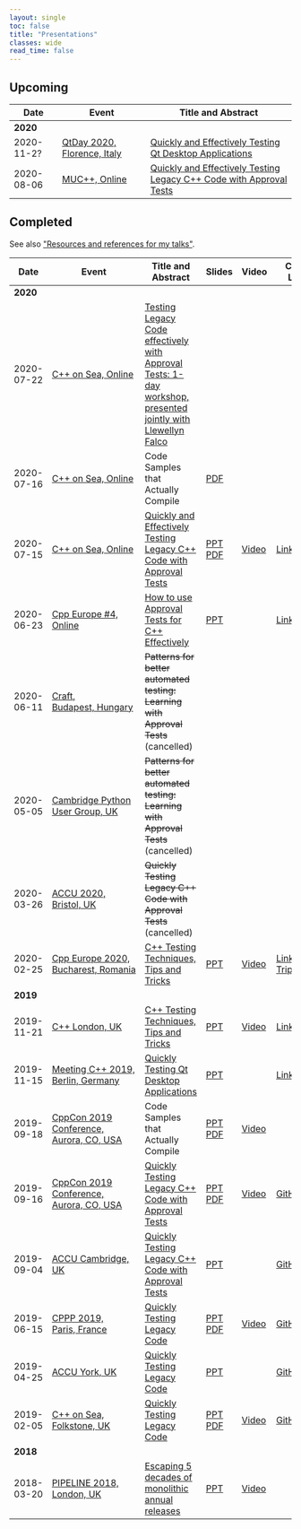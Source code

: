 ```yaml
---
layout: single
toc: false
title: "Presentations"
classes: wide
read_time: false
---
```


## Upcoming

| Date  | Event | Title and Abstract |
| ----- | ----- | ------------------ |
| **2020** | &nbsp; | &nbsp; |
| <span class="text-tabular-dates">2020-11-2?</span> | [QtDay 2020, Florence,&nbsp;Italy](https://www.qtday.it/) | [Quickly and Effectively Testing Qt Desktop Applications](https://www.qtday.it/agenda/speakers/573234) |
| <span class="text-tabular-dates">2020-08-06</span> | [MUC++, Online](https://www.meetup.com/MUCplusplus/) | [Quickly and Effectively Testing Legacy C++ Code with Approval Tests](https://www.meetup.com/MUCplusplus/events/272038301/) |

## Completed

See also ["Resources and references for my talks"](https://github.com/claremacrae/talks).

| Date  | Event | Title and Abstract | Slides  | Video | Code / Links |
| ----- | ----- | ------------------ | ------- | ----- | ------------ |
| **2020** | &nbsp; | &nbsp; | &nbsp; | &nbsp; | &nbsp; |
| <span class="text-tabular-dates">2020-07-22</span> | [C++ on Sea, Online](https://cpponsea.uk/) | [Testing Legacy Code effectively with Approval Tests: 1-day workshop, presented jointly with Llewellyn Falco](https://cpponsea.uk/2020/sessions/workshop_testing-legacy-code-effectively-with-approval-tests.html) | &nbsp; | &nbsp; | &nbsp; |
| <span class="text-tabular-dates">2020-07-16</span> | [C++ on Sea, Online](https://cpponsea.uk/) | Code Samples that Actually Compile  | [PDF](https://github.com/philsquared/cpponsea-slides/blob/master/2020/LightningTalks/Clare%20Macrae%20-%20Code%20Samples%20that%20Actually%20Compile.pdf) | &nbsp; | &nbsp; |
| <span class="text-tabular-dates">2020-07-15</span> | [C++ on Sea, Online](https://cpponsea.uk/) | [Quickly and Effectively Testing Legacy C++ Code with Approval Tests](https://cpponsea.uk/2020/sessions/quickly-and-effectively-testing-legacy-cpp-code-with-approval-tests.html) | [PPT](https://www.slideshare.net/ClareMacrae/quickly-and-effectively-testing-legacy-c-code-with-approval-tests) [PDF](https://github.com/philsquared/cpponsea-slides/blob/master/2020/Clare%20Macrae%20-%20Quickly%20and%20Effectively%20Testing%20Legacy%20C%2B%2B%20Code%20with%20Approval%20Tests/QuicklyAndEffectivelyTestingLegacyC%2B%2B.pdf) | [Video](https://www.youtube.com/watch?v=tXEuf_3VzRE) | [Links](https://github.com/claremacrae/talks/blob/main/Quickly_and_Effectively_Testing_Legacy_C++_Code_with_Approval_Tests.md#top) |
| <span class="text-tabular-dates">2020-06-23</span> | [Cpp Europe #4, Online](https://cppeurope.com) | [How to use Approval Tests for C++ Effectively](https://cppeurope.com/sessions/session-with-clare-macrae/) | [PPT](https://www.slideshare.net/ClareMacrae/how-to-use-approval-tests-for-c-effectively) |  &nbsp; | [Links](https://github.com/claremacrae/talks/blob/main/How_to_use_Approval_Tests_for_C++_Effectively.md#top)
| <span class="text-tabular-dates">2020-06-11</span> | [Craft, Budapest,&nbsp;Hungary](https://craft-conf.com) | ~~Patterns for better automated testing: Learning with Approval Tests~~ (cancelled) |
| <span class="text-tabular-dates">2020-05-05</span> | [Cambridge Python User Group, UK](https://www.meetup.com/CamPUG/) | ~~Patterns for better automated testing: Learning with Approval Tests~~ (cancelled) |
| <span class="text-tabular-dates">2020-03-26</span> | [ACCU 2020, Bristol,&nbsp;UK](https://conference.accu.org/) | ~~Quickly Testing Legacy C++ Code with Approval Tests~~ (cancelled) |
| <span class="text-tabular-dates">2020-02-25</span> | [Cpp Europe 2020, Bucharest,&nbsp;Romania](https://cppeurope.com) | [C++ Testing Techniques, Tips and Tricks](https://cppeurope.com/sessions/cpp-testing-techniques-tips-and-tricks/) | [PPT](https://www.slideshare.net/ClareMacrae/cpp-testing-techniques-tips-and-tricks-cpp-europe) | [Video](https://www.youtube.com/watch?v=-5N-u34L7wo&list=PLKkbEnCSP7sek-bn-Ae-b16aa7y_mc2EH&index=10&t=0s) | [Links](https://github.com/claremacrae/talks/blob/main/Cpp_Testing_Techniques_Tips_and_Tricks.md#top) <br> [Trip&nbsp;Report](/blog/2020/03/cppeurope-2020) |
| **2019** | &nbsp; | &nbsp; | &nbsp; | &nbsp; | &nbsp; |
| <span class="text-tabular-dates">2019-11-21</span> | [C++ London, UK](https://www.meetup.com/CppLondon/) | [C++ Testing Techniques, Tips and Tricks](https://www.meetup.com/CppLondon/events/265146936/) | [PPT](https://www.slideshare.net/ClareMacrae/c-testing-techniques-tips-and-tricks-c-london) | [Video](https://www.youtube.com/watch?v=j3prZoR8c_c) | [Links](https://github.com/claremacrae/talks/blob/main/Cpp_Testing_Techniques_Tips_and_Tricks.md#top) |
| <span class="text-tabular-dates">2019-11-15</span> | [Meeting C++ 2019, Berlin,&nbsp;Germany](https://meetingcpp.com/2019/) | [Quickly Testing Qt Desktop Applications](https://meetingcpp.com/2019/Talks/items/Quickly_Testing_Qt_Desktop_Applications.html) | [PPT](https://www.slideshare.net/ClareMacrae/quickly-testing-qt-desktop-applications) | &nbsp; | [Links](https://github.com/claremacrae/talks/blob/main/Quickly_Testing_Qt_Desktop_Applications.md#top) |
| <span class="text-tabular-dates">2019-09-18</span> | [CppCon 2019 Conference, Aurora,&nbsp;CO,&nbsp;USA](https://cppcon.org/) | Code Samples that Actually Compile |  [PPT](https://www.slideshare.net/ClareMacrae/code-samples-that-actually-compile-clare-macrae-179736904) [PDF](https://github.com/CppCon/CppCon2019/raw/master/Lightning%20Talks%20and%20Lunch%20Sessions/code_samples_that_actually_compile/code_samples_that_actually_compile__clare_macrae__cppcon_2019.pdf) | [Video](https://www.youtube.com/watch?v=8mkHhwGkbXg) | &nbsp; |
| <span class="text-tabular-dates">2019-09-16</span> | [CppCon 2019 Conference, Aurora,&nbsp;CO,&nbsp;USA](https://cppcon.org/) | [Quickly Testing Legacy C++ Code with Approval Tests](https://cppcon2019.sched.com/event/Sfdj/quickly-testing-legacy-c-code-with-approval-tests) | [PPT](https://www.slideshare.net/ClareMacrae/quickly-testing-legacy-c-code-with-approval-tests) [PDF](https://github.com/CppCon/CppCon2019/tree/master/Presentations/quickly_testing_legacy_cpp_code_with_approval_tests) | [Video](https://www.youtube.com/watch?v=3GZHvcdq32s) | [GitHub](https://github.com/claremacrae/ApprovalTests.cpp.Demos/tree/2019-09-cppcon) |
| <span class="text-tabular-dates">2019-09-04</span> | [ACCU Cambridge, UK](https://www.meetup.com/ACCU-Cambridge/) | [Quickly Testing Legacy C++ Code with Approval Tests](https://www.meetup.com/ACCU-Cambridge/events/262761572/) | [PPT](https://www.slideshare.net/ClareMacrae/quickly-testing-legacy-cpp-code-accu-cam-2019) | &nbsp; | [GitHub](https://github.com/claremacrae/ApprovalTests.cpp.Demos/tree/2019-09-accu-cambridge) |
| <span class="text-tabular-dates">2019-06-15</span> | [CPPP 2019, Paris,&nbsp;France](https://cppp.fr/) | [Quickly Testing Legacy Code](https://cppp.fr/index.php?L=0&id=20#talk.ClareMacrae) | [PPT](https://www.slideshare.net/ClareMacrae/quickly-testing-legacy-code-cpppfr-2019-clare-macrae) [PDF](https://github.com/cppp-france/CPPP-19/tree/master/quickly_testing_legacy_code-Clare_Macrae) | [Video](https://www.youtube.com/watch?v=JnoNTc-BmB8) | [GitHub](https://github.com/claremacrae/cppp2019) |
| <span class="text-tabular-dates">2019-04-25</span> | [ACCU York, UK](https://www.meetup.com/ACCU-York/) | [Quickly Testing Legacy Code](https://www.meetup.com/ACCU-York/events/259156413/) | [PPT](https://www.slideshare.net/ClareMacrae/quickly-testing-legacy-code-accu-york-april-2019) | &nbsp; |  [GitHub](https://github.com/claremacrae/cpponsea2019/tree/accu_york_2019) |
| <span class="text-tabular-dates">2019-02-05</span> | [C++ on Sea, Folkstone,&nbsp;UK](https://cpponsea.uk/) | [Quickly Testing Legacy Code](https://cpponsea.uk/2019/sessions/quickly-testing-legacy-code.html) | [PPT](https://www.slideshare.net/ClareMacrae/quickly-testing-legacy-code) [PDF](https://github.com/philsquared/cpponsea-slides/raw/master/2019/Clare%20Macrae%20-%20Quickly%20Testing%20Legacy%20Code.pdf) | [Video](https://www.youtube.com/watch?v=dtm8V3TIB6k) | [GitHub](https://github.com/claremacrae/cpponsea2019)  |
| **2018** | &nbsp; | &nbsp; | &nbsp; | &nbsp; | &nbsp; |
| <span class="text-tabular-dates">2018-03-20</span> | [PIPELINE 2018, London,&nbsp;UK](https://pipelineconf.info/) | [Escaping 5 decades of monolithic annual releases](https://pipelineconf.info/pipeline-speakers/clare-macrae/) | [PPT](https://www.slideshare.net/ClareMacrae/escaping-5-decades-of-monolithic-annual-releases-91187595) | [Video](https://www.youtube.com/watch?v=dxXNvRvBzgM) | &nbsp; |
